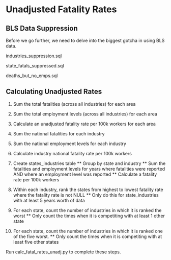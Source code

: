 Unadjusted Fatality Rates
===================================

BLS Data Suppression
--------------------

Before we go further, we need to delve into the biggest gotcha in using BLS data.

industries_suppression.sql

state_fatals_suppressed.sql

deaths_but_no_emps.sql


Calculating Unadjusted Rates
----------------------------

1. Sum the total fatalities (across all industries) for each area

2. Sum the total employment levels (across all industries) for each area

3. Calculate an unadjusted fatality rate per 100k workers for each area

4. Sum the national fatalities for each industry

5. Sum the national employment levels for each industry

6. Calculate industry national fatality rate per 100k workers

7.	Create states_industries table
	**	Group by state and industry
	**	Sum the fatalities and employment levels for years where fatalities were reported AND where an employment level was reported
	** Calculate a fatality rate per 100k workers

8. 	Within each industry, rank the states from highest to lowest fatality rate where the fatality rate is not NULL
	** Only do this for state_industries with at least 5 years worth of data

9. For each state, count the number of industries in which it is ranked the worst
	** Only count the times when it is competiting with at least 1 other state

10. For each state, count the number of industries in which it is ranked one of the five worst.
	** Only count the times when it is competiting with at least five other states

Run calc_fatal_rates_unadj.py to complete these steps.
	

